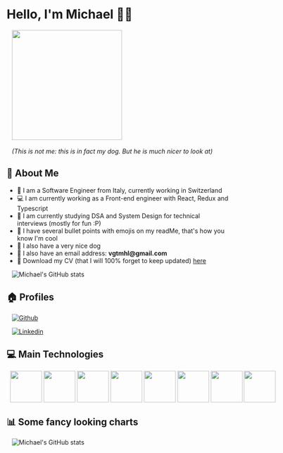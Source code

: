 # Hello, I'm Michael 👋👀
 
&nbsp;&nbsp; <img src="https://user-images.githubusercontent.com/44584815/168486485-4ca709fa-eede-4252-8088-c3f399aa3c22.png" width="250">

&nbsp;&nbsp; <i>(This is not me: this is in fact my dog. But he is much nicer to look at)</i>

## 🧭 About Me 

- 🧳 I am a Software Engineer from Italy, currently working in Switzerland 
- 💻 I am currently working as a Front-end engineer with React, Redux and Typescript 
- 🧠 I am currently studying DSA and System Design for technical interviews (mostly for fun :P) 
- 👀 I have several bullet points with emojis on my readMe, that's how you know I'm cool 
- 🐶 I also have a very nice dog 
- 📧 I also have an email address: __vgtmhl@gmail.com__ 
- 📜 Download my CV (that I will 100% forget to keep updated) [here](https://drive.google.com/file/d/1DnQm2ZcWVov3JhQuLIh3XO5opwNgqLQd/view?usp=sharing) 

&nbsp;&nbsp; ![Michael's GitHub stats](https://github-readme-streak-stats.herokuapp.com/?user=vgtmhl&theme=monokai)

## 🏠 Profiles 

&nbsp;&nbsp; [![Github](https://img.shields.io/badge/GitHub-100000?style=for-the-badge&logo=github&logoColor=white)](https://github.com/vgtmhl)

&nbsp;&nbsp; [![Linkedin](https://img.shields.io/badge/LinkedIn-0077B5?style=for-the-badge&logo=linkedin&logoColor=white)](https://www.linkedin.com/in/michael-vigato/)

## 💻 Main Technologies 

<div style="display: flex;">
  &nbsp;&nbsp; <img style="width: 72px" src="https://symbols.getvecta.com/stencil_94/22_react-icon.e55e75bd2e.svg"/> &nbsp;
  <img style="width: 72px" src="https://symbols.getvecta.com/stencil_25/39_javascript.0ca26ec4ab.svg"/> &nbsp;
  <img style="width: 72px" src="https://symbols.getvecta.com/stencil_98/84_typescript-icon.91937dbb2c.svg"/> &nbsp;
  <img style="width: 72px" src="https://symbols.getvecta.com/stencil_25/14_css3.d930bfb832.svg"/> &nbsp;
  <img style="width: 72px" src="https://symbols.getvecta.com/stencil_25/75_sass.57898c574e.svg"/> &nbsp;
  <img style="width: 72px" src="https://symbols.getvecta.com/stencil_25/71_redux.da27ac619d.svg"/> &nbsp;
  <img style="width: 72px" src="https://symbols.getvecta.com/stencil_101/30_webpack-icon.3aae0e41ed.svg"/> &nbsp;
  <img style="width: 72px" src="https://symbols.getvecta.com/stencil_25/61_nodejs.124d3fe0e1.svg"/> &nbsp;
</div>

## 📊 Some fancy looking charts 

&nbsp;&nbsp; ![Michael's GitHub stats](https://github-profile-summary-cards.vercel.app/api/cards/profile-details?username=vgtmhl&theme=monokai)


